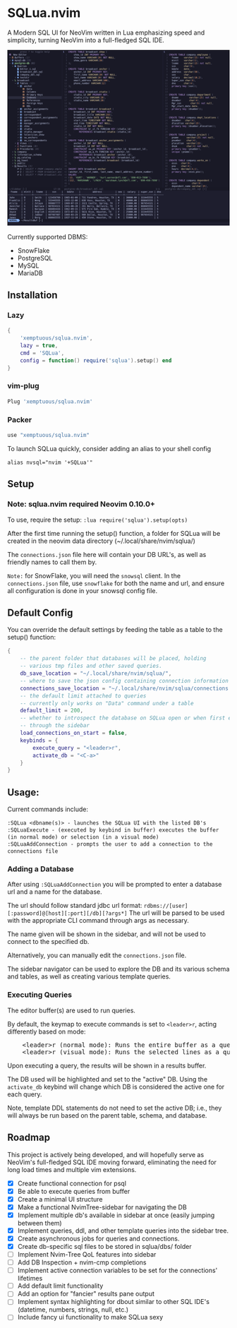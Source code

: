 # SQLua.nvim

A Modern SQL UI for NeoVim written in Lua emphasizing speed and simplicity, turning NeoVim into a full-fledged SQL IDE.

![SQLua](img/sqlua_example.png)

Currently supported DBMS:
* SnowFlake
* PostgreSQL
* MySQL
* MariaDB

## Installation

### Lazy

```lua
{
    'xemptuous/sqlua.nvim',
    lazy = true,
    cmd = 'SQLua',
    config = function() require('sqlua').setup() end
}
```
### vim-plug

```lua
Plug 'xemptuous/sqlua.nvim'
```

### Packer
```lua
use "xemptuous/sqlua.nvim"
```

To launch SQLua quickly, consider adding an alias to your shell config
```
alias nvsql="nvim '+SQLua'"
```

## Setup
### Note: sqlua.nvim required Neovim 0.10.0+

To use, require the setup:
`:lua require('sqlua').setup(opts)`

After the first time running the setup() function, a folder for SQLua will be created in the neovim data directory (~/.local/share/nvim/sqlua/)

The `connections.json` file here will contain your DB URL's, as well as friendly names to call them by.

`Note:` for SnowFlake, you will need the `snowsql` client. In the `connections.json` file, use `snowflake` for both the name and url, and ensure all configuration is done in your snowsql config file.

## Default Config

You can override the default settings by feeding the table as a table to the setup() function:
```lua
{
    -- the parent folder that databases will be placed, holding
    -- various tmp files and other saved queries.
    db_save_location = "~/.local/share/nvim/sqlua/",
    -- where to save the json config containing connection information
    connections_save_location = "~/.local/share/nvim/sqlua/connections.json"
    -- the default limit attached to queries
    -- currently only works on "Data" command under a table
    default_limit = 200,
    -- whether to introspect the database on SQLua open or when first expanded
    -- through the sidebar
    load_connections_on_start = false,
    keybinds = {
        execute_query = "<leader>r",
        activate_db = "<C-a>"
    }
}
```

## Usage:

Current commands include:
```
:SQLua <dbname(s)> - launches the SQLua UI with the listed DB's
:SQLuaExecute - (executed by keybind in buffer) executes the buffer (in normal mode) or selection (in a visual mode)
:SQLuaAddConnection - prompts the user to add a connection to the connections file
```

### Adding a Database
After using `:SQLuaAddConnection` you will be prompted to enter a database url and a name for the database.

The url should follow standard jdbc url format:
`rdbms://[user][:password]@[host][:port][/db][?args*]`
The url will be parsed to be used with the appropriate CLI command through args as necessary.

The name given will be shown in the sidebar, and will not be used to connect to the specified db.

Alternatively, you can manually edit the `connections.json` file.


The sidebar navigator can be used to explore the DB and its various schema and tables, as well as creating various template queries.

### Executing Queries
The editor buffer(s) are used to run queries.

By default, the keymap to execute commands is set to `<leader>r`, acting differently based on mode:

<pre>
    <kdb>&lt;leader>r</kbd> (normal mode): Runs the entire buffer as a query.
    <kdb>&lt;leader>r</kbd> (visual mode): Runs the selected lines as a query. (visual, visual block, and/or visual line)
</pre>

Upon executing a query, the results will be shown in a results buffer.

The DB used will be highlighted and set to the "active" DB. Using the `activate_db` keybind will change which DB is considered the active one for each query.

Note, template DDL statements do not need to set the active DB; i.e., they will always
be run based on the parent table, schema, and database.

## Roadmap

This project is actively being developed, and will hopefully serve as NeoVim's full-fledged SQL IDE moving forward, eliminating the need for long load times and multiple vim extensions.

- [x] Create functional connection for psql
- [x] Be able to execute queries from buffer
- [x] Create a minimal UI structure
- [x] Make a functional NvimTree-sidebar for navigating the DB
- [x] Implement multiple db's available in sidebar at once (easily jumping between them)
- [x] Implement queries, ddl, and other template queries into the sidebar tree.
- [x] Create asynchronous jobs for queries and connections.
- [x] Create db-specific sql files to be stored in sqlua/dbs/<dbname> folder
- [ ] Implement Nvim-Tree QoL features into sidebar
- [ ] Add DB Inspection + nvim-cmp completions
- [ ] Implement active connection variables to be set for the connections' lifetimes
- [ ] Add default limit functionality
- [ ] Add an option for "fancier" results pane output
- [ ] Implement syntax highlighting for dbout similar to other SQL IDE's (datetime, numbers, strings, null, etc.)
- [ ] Include fancy ui functionality to make SQLua sexy
